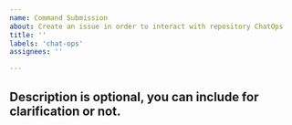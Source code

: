 ```yaml
---
name: Command Submission
about: Create an issue in order to interact with repository ChatOps
title: ''
labels: 'chat-ops'
assignees: ''

---
```


## Description is optional, you can include for clarification or not.
